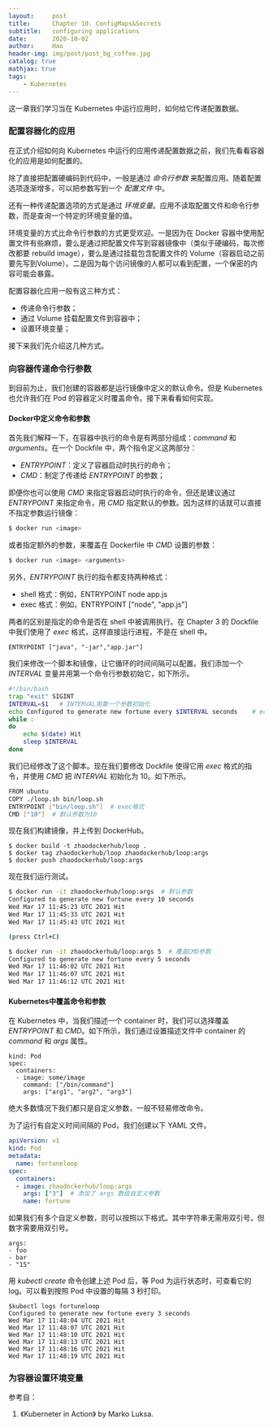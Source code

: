 ```yaml
---
layout:     post
title:      Chapter 10. ConfigMaps&Secrets
subtitle:   configuring applications
date:       2020-10-02
author:     Hao
header-img: img/post/post_bg_coffee.jpg
catalog: true
mathjax: true
tags:
    - Kubernetes
---
```


这一章我们学习当在 Kubernetes 中运行应用时，如何给它传递配置数据。

### 配置容器化的应用

在正式介绍如何向 Kubernetes 中运行的应用传递配置数据之前，我们先看看容器化的应用是如何配置的。

除了直接把配置硬编码到代码中，一般是通过 *命令行参数* 来配置应用。随着配置选项逐渐增多，可以把参数写到一个 *配置文件* 中。

还有一种传递配置选项的方式是通过 *环境变量*。应用不读取配置文件和命令行参数，而是查询一个特定的环境变量的值。

环境变量的方式比命令行参数的方式更受欢迎。一是因为在 Docker 容器中使用配置文件有些麻烦，要么是通过把配置文件写到容器镜像中（类似于硬编码，每次修改都要 rebuild image），要么是通过挂载包含配置文件的 Volume（容器启动之前要先写到Volume）。二是因为每个访问镜像的人都可以看到配置，一个保密的内容可能会暴露。

配置容器化应用一般有这三种方式：

+ 传递命令行参数；
+ 通过 Volume 挂载配置文件到容器中；
+ 设置环境变量；

接下来我们先介绍这几种方式。

### 向容器传递命令行参数

到目前为止，我们创建的容器都是运行镜像中定义的默认命令。但是 Kubernetes 也允许我们在 Pod 的容器定义时覆盖命令。接下来看看如何实现。

#### Docker中定义命令和参数

首先我们解释一下，在容器中执行的命令是有两部分组成：*command* 和 *arguments*。在一个 Dockfile 中，两个指令定义这两部分：

+ *ENTRYPOINT*：定义了容器启动时执行的命令；
+ *CMD*：制定了传递给 *ENTRYPOINT* 的参数；

即便你也可以使用 *CMD* 来指定容器启动时执行的命令，但还是建议通过 *ENTRYPOINT* 来指定命令，用 *CMD* 指定默认的参数。因为这样的话就可以直接不指定参数运行镜像：

```bash
$ docker run <image>
```

或者指定额外的参数，来覆盖在 Dockerfile 中 *CMD* 设置的参数：

```bash
$ docker run <image> <arguments>
```

另外，*ENTRYPOINT* 执行的指令都支持两种格式：

+ shell 格式：例如，ENTRYPOINT node app.js
+ exec 格式：例如，ENTRYPOINT ["node", "app.js"]

两者的区别是指定的命令是否在 shell 中被调用执行。在 Chapter 3 的 Dockfile 中我们使用了 *exec* 格式，这样直接运行进程，不是在 shell 中。

```
ENTRYPOINT ["java", "-jar","app.jar"]
```

我们来修改一个脚本和镜像，让它循环的时间间隔可以配置。我们添加一个 *INTERVAL* 变量并用第一个命令行参数初始它，如下所示。

```bash
#!/bin/bash
trap "exit" SIGINT
INTERVAL=$1   # INTERVAL用第一个参数初始化
echo Configured to generate new fortune every $INTERVAL seconds    # echo打印信息
while :
do
    echo $(date) Hit
    sleep $INTERVAL
done
```

我们已经修改了这个脚本。现在我们要修改 Dockfile 使得它用 *exec* 格式的指令，并使用 *CMD* 把 *INTERVAL* 初始化为 10。如下所示。

```bash
FROM ubuntu
COPY ./loop.sh bin/loop.sh 
ENTRYPOINT ["bin/loop.sh"]  # exec格式
CMD ["10"]  # 默认参数为10
```

现在我们构建镜像，并上传到 DockerHub。

```
$ docker build -t zhaodockerhub/loop .
$ docker tag zhaodockerhub/loop zhaodockerhub/loop:args
$ docker push zhaodockerhub/loop:args
```

现在我们运行测试。

```bash
$ docker run -it zhaodockerhub/loop:args  # 默认参数
Configured to generate new fortune every 10 seconds
Wed Mar 17 11:45:23 UTC 2021 Hit
Wed Mar 17 11:45:33 UTC 2021 Hit
Wed Mar 17 11:45:43 UTC 2021 Hit

(press Ctrl+C)

$ docker run -it zhaodockerhub/loop:args 5  # 覆盖CMD参数
Configured to generate new fortune every 5 seconds
Wed Mar 17 11:46:02 UTC 2021 Hit
Wed Mar 17 11:46:07 UTC 2021 Hit
Wed Mar 17 11:46:12 UTC 2021 Hit
```

#### Kubernetes中覆盖命令和参数

在 Kubernetes 中，当我们描述一个 container 时，我们可以选择覆盖 *ENTRYPOINT* 和 *CMD*。如下所示，我们通过设置描述文件中 container 的 *command* 和 *args* 属性。

```
kind: Pod
spec:
  containers:
  - image: some/image
    command: ["/bin/command"]
    args: ["arg1", "arg2", "arg3"]
```

绝大多数情况下我们都只是自定义参数，一般不轻易修改命令。

为了运行有自定义时间间隔的 Pod，我们创建以下 YAML 文件。

```yml
apiVersion: v1
kind: Pod
metadata:
  name: fortuneloop
spec:
  containers:
  - image: zhaodockerhub/loop:args
    args: ["3"]  # 添加了 args 数组自定义参数
    name: fortune 
```

如果我们有多个自定义参数，则可以按照以下格式。其中字符串无需用双引号，但数字需要用双引号。

```
args:
- foo
- bar
- "15"
```

用 *kubectl create* 命令创建上述 Pod 后，等 Pod 为运行状态时，可查看它的 log。可以看到按照 Pod 中设置的每隔 3 秒打印。

```
$kubectl logs fortuneloop
Configured to generate new fortune every 3 seconds
Wed Mar 17 11:48:04 UTC 2021 Hit
Wed Mar 17 11:48:07 UTC 2021 Hit
Wed Mar 17 11:48:10 UTC 2021 Hit
Wed Mar 17 11:48:13 UTC 2021 Hit
Wed Mar 17 11:48:16 UTC 2021 Hit
Wed Mar 17 11:48:19 UTC 2021 Hit
```

### 为容器设置环境变量


参考自：
1. 《Kuberneter in Action》 by Marko Luksa.

